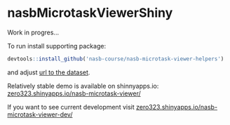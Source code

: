 # nasbMicrotaskViewerShiny

Work in progres...


To run install supporting package:

```r
devtools::install_github('nasb-course/nasb-microtask-viewer-helpers')
```

and adjust [url to the dataset](https://github.com/nasb-course/nasb-microtask-viewer-shiny/blob/master/server.R#L11).

Relatively stable demo is available on shinnyapps.io:  [zero323.shinyapps.io/nasb-microtask-viewer/](https://zero323.shinyapps.io/nasb-microtask-viewer/)

If you want to see current development visit [zero323.shinyapps.io/nasb-microtask-viewer-dev/](https://zero323.shinyapps.io/nasb-microtask-viewer-dev/)
